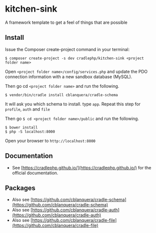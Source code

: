 # kitchen-sink
A framework template to get a feel of things that are possible

## Install

Issue the Composer create-project command in your terminal:

```
$ composer create-project -s dev cradlephp/kitchen-sink <project folder name>
```

Open `<project folder name>/config/services.php` and update the PDO connection
information with a new sandbox database (MySQL).

Then go cd `<project folder name>` and run the following.

```
$ vendor/bin/cradle install cblanquera/cradle-schema
```

It will ask you which schema to install. type `app`.
Repeat this step for `profile`, `auth` and `file`

Then go `$ cd <project folder name>/public` and run the following.

```
$ bower install
$ php -S localhost:8000
```

Open your browser to `http://localhost:8000`

## Documentation

 - See [https://cradlephp.github.io/](https://cradlephp.github.io/) for the official documentation.

## Packages

 - Also see [https://github.com/cblanquera/cradle-schema](https://github.com/cblanquera/cradle-schema) 
 - Also see [https://github.com/cblanquera/cradle-auth](https://github.com/cblanquera/cradle-auth)
 - Also see [https://github.com/cblanquera/cradle-file](https://github.com/cblanquera/cradle-file)

